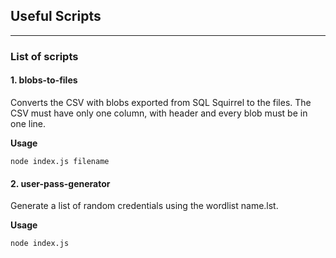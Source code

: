 ## Useful Scripts
------
### List of scripts

#### 1. blobs-to-files

Converts the CSV with blobs exported from SQL Squirrel to the files. The CSV must have only one column, with header and every blob must be in one line.

**Usage**

`node index.js filename`

#### 2. user-pass-generator

Generate a list of random credentials using the wordlist name.lst.

**Usage**

`node index.js`
